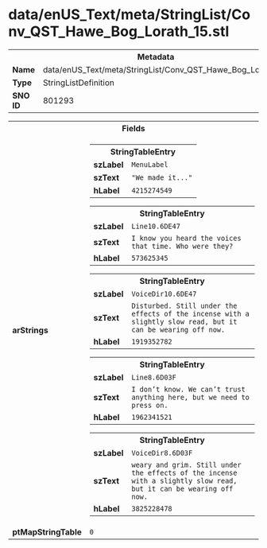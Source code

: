 <h1>data/enUS_Text/meta/StringList/Conv_QST_Hawe_Bog_Lorath_15.stl</h1><table><tr><th colspan="100%">Metadata</th></tr><tr><td><b>Name</b></td><td>data/enUS_Text/meta/StringList/Conv_QST_Hawe_Bog_Lorath_15.stl</td></tr><tr><td><b>Type</b></td><td>StringListDefinition</td></tr><tr><td><b>SNO ID</b></td><td>801293</td></tr></table>

<table><tr><th colspan="100%">Fields</th></tr><tr><td><b>arStrings</b></td><td><table><tr><th colspan="100%">StringTableEntry</th></tr><tr><td><b>szLabel</b></td><td><code>MenuLabel</code></td></tr><tr><td><b>szText</b></td><td><code>"We made it..."</code></td></tr><tr><td><b>hLabel</b></td><td><code>4215274549</code></td></tr></table>


<table><tr><th colspan="100%">StringTableEntry</th></tr><tr><td><b>szLabel</b></td><td><code>Line10.6DE47</code></td></tr><tr><td><b>szText</b></td><td><code>I know you heard the voices that time. Who were they?</code></td></tr><tr><td><b>hLabel</b></td><td><code>573625345</code></td></tr></table>


<table><tr><th colspan="100%">StringTableEntry</th></tr><tr><td><b>szLabel</b></td><td><code>VoiceDir10.6DE47</code></td></tr><tr><td><b>szText</b></td><td><code>Disturbed. Still under the effects of the incense with a slightly slow read, but it can be wearing off now.</code></td></tr><tr><td><b>hLabel</b></td><td><code>1919352782</code></td></tr></table>


<table><tr><th colspan="100%">StringTableEntry</th></tr><tr><td><b>szLabel</b></td><td><code>Line8.6D03F</code></td></tr><tr><td><b>szText</b></td><td><code>I don’t know. We can’t trust anything here, but we need to press on.</code></td></tr><tr><td><b>hLabel</b></td><td><code>1962341521</code></td></tr></table>


<table><tr><th colspan="100%">StringTableEntry</th></tr><tr><td><b>szLabel</b></td><td><code>VoiceDir8.6D03F</code></td></tr><tr><td><b>szText</b></td><td><code>weary and grim. Still under the effects of the incense with a slightly slow read, but it can be wearing off now.</code></td></tr><tr><td><b>hLabel</b></td><td><code>3825228478</code></td></tr></table>


</td></tr><tr><td><b>ptMapStringTable</b></td><td><code>0</code></td></tr></table>

